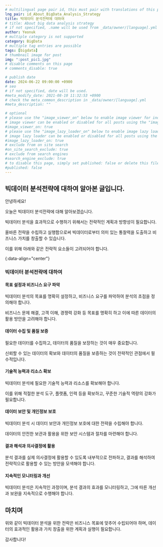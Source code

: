 ```yaml
---
# multilingual page pair id, this must pair with translations of this page. (This name must be unique)
lng_pair: id_About_BigData_Analysis_Strategy
title: 빅데이터 분석전략에 대하여
# title: About big data analysis strategy
# if not specified, .name will be used from _data/owner/[language].yml
author: Yeonuk
# multiple category is not supported
category: BigData
# multiple tag entries are possible
tags: [bigdata]
# thumbnail image for post
img: ":post_pic1.jpg"
# disable comments on this page
# comments_disable: true

# publish date
date: 2024-06-22 09:00:00 +0900
# seo
# if not specified, date will be used.
#meta_modify_date: 2021-08-10 11:32:53 +0900
# check the meta_common_description in _data/owner/[language].yml
#meta_description: ""

# optional
# please use the "image_viewer_on" below to enable image viewer for individual pages or posts (_posts/ or [language]/_posts folders).
# image viewer can be enabled or disabled for all posts using the "image_viewer_posts: true" setting in _data/conf/main.yml.
#image_viewer_on: true
# please use the "image_lazy_loader_on" below to enable image lazy loader for individual pages or posts (_posts/ or [language]/_posts folders).
# image lazy loader can be enabled or disabled for all posts using the "image_lazy_loader_posts: true" setting in _data/conf/main.yml.
#image_lazy_loader_on: true
# exclude from on site search
#on_site_search_exclude: true
# exclude from search engines
#search_engine_exclude: true
# to disable this page, simply set published: false or delete this file
#published: false
---
```


<!-- outline-start -->

## 빅데이터 분석전략에 대하여 알아본 글입니다.

안녕하세요!

오늘은 빅데이터 분석전략에 대해 알아보겠습니다.

빅데이터 분석을 효과적으로 수행하기 위해서는 전략적인 계획과 방향성이 필요합니다.

올바른 전략을 수립하고 실행함으로써 빅데이터로부터 의미 있는 통찰력을 도출하고 비즈니스 가치를 창출할 수 있습니다.

이를 위해 아래와 같은 전략적 요소들이 고려되어야 합니다.

{:data-align="center"}

<!-- outline-end -->

### 빅데이터 분석전략에 대하여

#### 목표 설정과 비즈니스 요구 파악

빅데이터 분석의 목표를 명확히 설정하고, 비즈니스 요구를 파악하여 분석의 초점을 정의해야 합니다.

비즈니스 문제 해결, 고객 이해, 경쟁력 강화 등 목표를 명확히 하고 이에 따른 데이터의 활용 방안을 고려해야 합니다.

#### 데이터 수집 및 품질 보증

필요한 데이터를 수집하고, 데이터의 품질을 보장하는 것이 매우 중요합니다.

신뢰할 수 있는 데이터의 확보와 데이터의 품질을 보증하는 것이 전략적인 관점에서 필수적입니다.

#### 기술적 능력과 리소스 확보

빅데이터 분석에 필요한 기술적 능력과 리소스를 확보해야 합니다.

이를 위해 적절한 분석 도구, 플랫폼, 인력 등을 확보하고, 꾸준한 기술적 역량의 강화가 필요합니다.

#### 데이터 보안 및 개인정보 보호

빅데이터 분석 시 데이터 보안과 개인정보 보호에 대한 전략을 수립해야 합니다.

데이터의 안전한 보관과 활용을 위한 보안 시스템과 절차를 마련해야 합니다.

#### 결과 해석과 의사결정에 활용

분석 결과를 실제 의사결정에 활용할 수 있도록 내부적으로 전파하고, 결과를 해석하여 전략적으로 활용할 수 있는 방안을 모색해야 합니다.

#### 지속적인 모니터링과 개선

빅데이터 분석은 지속적인 과정이며, 분석 결과의 효과를 모니터링하고, 그에 따른 개선과 보완을 지속적으로 수행해야 합니다.

## 마치며

위와 같이 빅데이터 분석을 위한 전략은 비즈니스 목표에 맞추어 수립되어야 하며, 데이터의 효과적인 활용과 가치 창출을 위한 계획과 실행이 필요합니다.

감사합니다!
